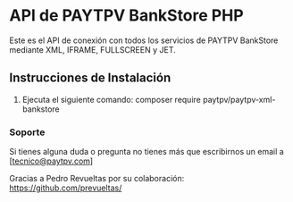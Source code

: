 API de PAYTPV BankStore PHP
===========================

Este es el API de conexión con todos los servicios de PAYTPV BankStore mediante XML, IFRAME, FULLSCREEN y JET.

## Instrucciones de Instalación

1. Ejecuta el siguiente comando: composer require paytpv/paytpv-xml-bankstore

### Soporte

Si tienes alguna duda o pregunta no tienes más que escribirnos un email a [tecnico@paytpv.com]

Gracias a Pedro Revueltas por su colaboración: https://github.com/prevueltas/